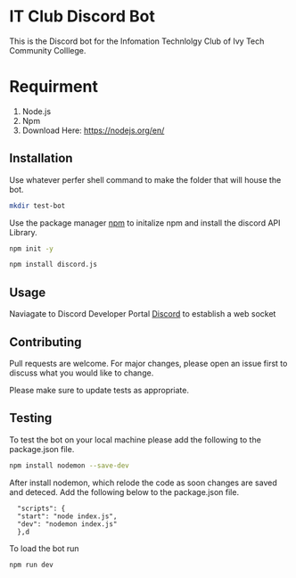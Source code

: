 # IT Club Discord Bot

This is the Discord bot for the Infomation Technlolgy Club of Ivy Tech Community Colllege.

# Requirment
1. Node.js
2. Npm
3. Download Here: https://nodejs.org/en/


## Installation

Use whatever perfer shell command to make the folder that will house the bot.

```bash
mkdir test-bot
```

Use the package manager [npm](https://www.npmjs.com/) to initalize npm and install the discord API Library.

```bash
npm init -y
```


```bash
npm install discord.js
```

## Usage

Naviagate to Discord Developer Portal [Discord](https://discordapp.com/developers/applications/) to establish a web socket

## Contributing
Pull requests are welcome. For major changes, please open an issue first to discuss what you would like to change.

Please make sure to update tests as appropriate.

## Testing
To test the bot on your local machine please add the following to the package.json file.

```bash
npm install nodemon --save-dev
```

After install nodemon, which relode the code as soon changes are saved and deteced. Add the following below to the package.json file.

```
  "scripts": {
  "start": "node index.js",
  "dev": "nodemon index.js"
  },d
```

To load the bot run 

```bash
npm run dev
```
